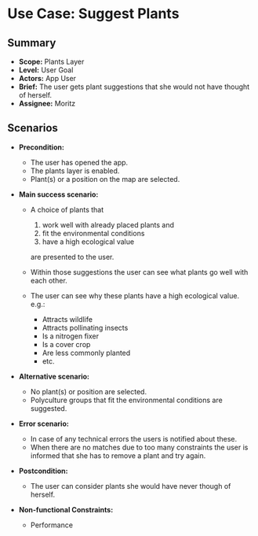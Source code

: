 # Use Case: Suggest Plants

## Summary

- **Scope:** Plants Layer
- **Level:** User Goal
- **Actors:** App User
- **Brief:** The user gets plant suggestions that she would not have thought of herself.
- **Assignee:** Moritz

## Scenarios

- **Precondition:**
  - The user has opened the app.
  - The plants layer is enabled.
  - Plant(s) or a position on the map are selected.
- **Main success scenario:**

  - A choice of plants that

    1. work well with already placed plants and
    2. fit the environmental conditions
    3. have a high ecological value

    are presented to the user.

  - Within those suggestions the user can see what plants go well with each other.
  - The user can see why these plants have a high ecological value. e.g.:
    - Attracts wildlife
    - Attracts pollinating insects
    - Is a nitrogen fixer
    - Is a cover crop
    - Are less commonly planted
    - etc.

- **Alternative scenario:**
  - No plant(s) or position are selected.
  - Polyculture groups that fit the environmental conditions are suggested.
- **Error scenario:**
  - In case of any technical errors the users is notified about these.
  - When there are no matches due to too many constraints the user is informed that she has to remove a plant and try again.
- **Postcondition:**
  - The user can consider plants she would have never though of herself.
- **Non-functional Constraints:**
  - Performance

